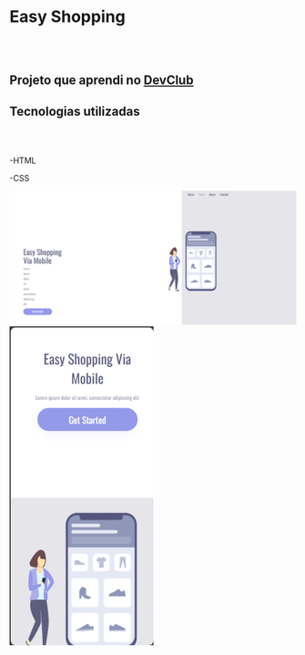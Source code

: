 <h1>Easy Shopping</h1>
<br>
<br>
<h2>Projeto que aprendi no <a href="https://rodolfomori.com.br/devclub">DevClub</a></h2>

<h2>Tecnologias utilizadas</h2>
<br>
<br>
<p>-HTML</p>
<p>-CSS</p>

<img src="https://github.com/WendellSSilva/Easy-shopping/blob/main/easy%20shopping%20pc.png?raw=true" />

<img src="https://github.com/WendellSSilva/Easy-shopping/blob/main/easy%20shopping%20celular.png?raw=truehttps://github.com/WendellSSilva/Easy-shopping/blob/main/easy%20shopping%20celular.png?raw=true" />
